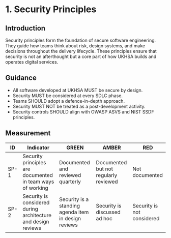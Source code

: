 # 1. Security Principles

## Introduction
Security principles form the foundation of secure software engineering. They guide how teams think about risk, design systems, and make decisions throughout the delivery lifecycle. These principles ensure that security is not an afterthought but a core part of how UKHSA builds and operates digital services.

## Guidance
- All software developed at UKHSA MUST be secure by design.
- Security MUST be considered at every SDLC phase.
- Teams SHOULD adopt a defence-in-depth approach.
- Security MUST NOT be treated as a post-development activity.
- Security controls SHOULD align with OWASP ASVS and NIST SSDF principles.

## Measurement

| ID   | Indicator | GREEN | AMBER | RED |
|------|-----------|--------|--------|-----|
| SP-1 | Security principles are documented in team ways of working | Documented and reviewed quarterly | Documented but not regularly reviewed | Not documented |
| SP-2 | Security is considered during architecture and design reviews | Security is a standing agenda item in design reviews | Security is discussed ad hoc | Security is not considered |
